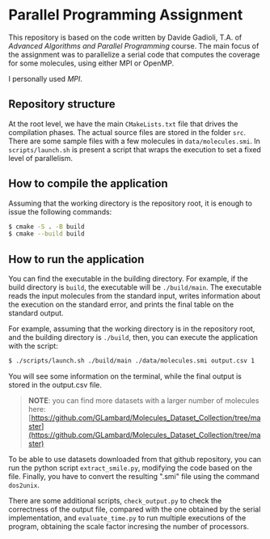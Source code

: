 # Parallel Programming Assignment

This repository is based on the code written by Davide Gadioli, T.A. of _Advanced Algorithms and Parallel Programming_ course.
The main focus of the assignment was to parallelize a serial code that computes the coverage for some molecules, using either MPI or OpenMP.

I personally used _MPI_.

## Repository structure

At the root level, we have the main `CMakeLists.txt` file that drives the compilation phases.
The actual source files are stored in the folder `src`.
There are some sample files with a few molecules in `data/molecules.smi`.
In `scripts/launch.sh` is present a script that wraps the execution to set a fixed level of parallelism.


## How to compile the application

Assuming that the working directory is the repository root, it is enough to issue the following commands:

```bash
$ cmake -S . -B build
$ cmake --build build
```

## How to run the application

You can find the executable in the building directory.
For example, if the build directory is `build`, the executable will be `./build/main`.
The executable reads the input molecules from the standard input, writes information about the execution on the standard error, and prints the final table on the standard output.

For example, assuming that the working directory is in the repository root, and the building directory is `./build`, then, you can execute the application with the script:

```bash
$ ./scripts/launch.sh ./build/main ./data/molecules.smi output.csv 1
```

You will see some information on the terminal, while the final output is stored in the output.csv file.

> **NOTE**: you can find more datasets with a larger number of molecules here: [https://github.com/GLambard/Molecules_Dataset_Collection/tree/master](https://github.com/GLambard/Molecules_Dataset_Collection/tree/master)

To be able to use datasets downloaded from that github repository, you can run the python script `extract_smile.py`, modifying the code based on the file. Finally, you have to convert the resulting ".smi" file using the command `dos2unix`.

There are some additional scripts, `check_output.py` to check the correctness of the output file, compared with the one obtained by the serial implementation, and `evaluate_time.py` to run multiple executions of the program, obtaining the scale factor incresing the number of processors.
